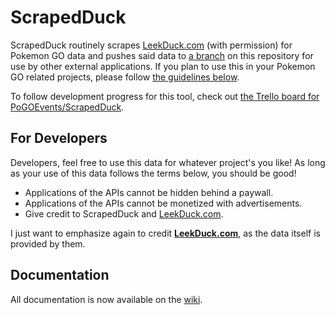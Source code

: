 # ScrapedDuck

ScrapedDuck routinely scrapes [LeekDuck.com](https://leekduck.com) (with permission) for Pokemon GO data and pushes said data to [a branch](https://github.com/bigfoott/ScrapedDuck/tree/data) on this repository for use by other external applications. If you plan to use this in your Pokemon GO related projects, please follow [the guidelines below](#for-developers).

To follow development progress for this tool, check out [the Trello board for PoGOEvents/ScrapedDuck](https://trello.com/b/32UjZbdu/pogoevents-scrapedduck).

## For Developers

Developers, feel free to use this data for whatever project's you like! As long as your use of this data follows the terms below, you should be good!

- Applications of the APIs cannot be hidden behind a paywall.
- Applications of the APIs cannot be monetized with advertisements.
- Give credit to ScrapedDuck and [LeekDuck.com](https://leekduck.com).

I just want to emphasize again to credit **[LeekDuck.com](https://leekduck.com)**, as the data itself is provided by them.

## Documentation

All documentation is now available on the [wiki](https://github.com/bigfoott/ScrapedDuck/wiki).
